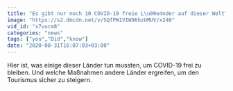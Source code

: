 ```yaml
---
title: "Es gibt nur noch 10 COVID-19 freie L\u00e4nder auf dieser Welt"
image: "https://s2.dmcdn.net/v/SQfPW1VIW96hzUMUV/x240"
vid_id: "x7vucm8"
categories: "news"
tags: ["you","Did","know"]
date: "2020-08-31T16:07:03+03:00"
---
```

Hier ist, was einige dieser Länder tun mussten, um COVID-19 frei zu bleiben. Und welche Maßnahmen andere Länder ergreifen, um den Tourismus sicher zu steigern.
